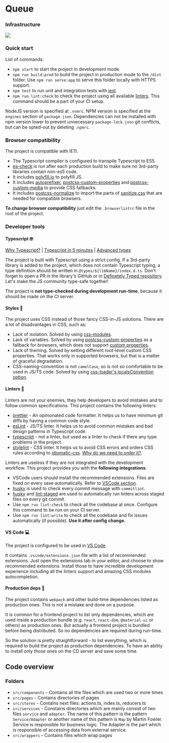# Queue

### Infrastructure

![](q_infrastructure.png)

### Quick start

List of commands:

- `npm start` to start the project in development mode
- `npm run build:prod` to build the project in production mode to the `/dist` folder. Use `npm run serve:app` to serve this folder locally with HTTPS support.
- `npm test` to run unit and integration tests with [jest](https://jestjs.io/).
- `npm run lint:check` to check the project using all available [linters](#linters-). This command should be a part of your CI setup.

NodeJS version is specified at `.nvmrc`. NPM version is specified at the `engines` section of `package.json`. Dependencies can not be installed with npm version lower to prevent unnecessary `package-lock.json` git conflicts, but can be opted-out by deleting `.npmrc`.

### Browser compatibility

The project is compatible with IE11.

- The Typescript compiler is configured to transpile Typescript to ES5.
- [es-check](https://github.com/dollarshaveclub/es-check) is run after each production build to make sure no 3rd-party libraries contain non-es5 code.
- It includes [polyfill.io](https://polyfill.io/v3/) to polyfill JS.
- It includes [autoprefixer](https://github.com/postcss/autoprefixer), [postcss-custom-properties](https://github.com/postcss/postcss-custom-properties) and [postcss-custom-media](https://github.com/postcss/postcss-custom-media) to provide CSS fallbacks.
- It includes [postcss-normalize](https://www.npmjs.com/package/postcss-normalize) to import the parts of [sanitize.css](https://github.com/csstools/sanitize.css) that are needed for compatible browsers.

**To change browser compatibility** just edit the `.browserlistrc` file in the root of the project.

### Developer tools

#### Typescript 🤓

[Why Typescript?](https://basarat.gitbook.io/typescript/getting-started/why-typescript) | [Typescript in 5 minutes](https://www.typescriptlang.org/docs/handbook/typescript-in-5-minutes.html) | [Advanced types](https://www.typescriptlang.org/docs/handbook/advanced-types.html)

The project is built with Typescript using a strict config. If a 3rd-party library is added to the project, which does not contain Typescript typing, a type definition should be written in `@types/${libName}/index.d.ts`. Don't forget to open a PR in the library's GitHub or in [Definetely Typed repository](https://github.com/DefinitelyTyped/DefinitelyTyped). Let's make the JS community type-safe together!

The project is **not type-checked during development run-time**, because it should be made on the CI server.


#### Styles 🎨

The project uses CSS instead of those fancy CSS-in-JS solutions. There are a lot of disadvantages in CSS, such as:

- Lack of isolation. Solved by using [css-modules](https://github.com/css-modules/css-modules).
- Lack of variables. Solved by using [postcss-custom-properties](https://github.com/postcss/postcss-custom-properties) as a fallback for browsers, which does not support [custom properties](https://developer.mozilla.org/en-US/docs/Web/CSS/--*).
- Lack of theming. Solved by setting different root-level custom CSS properties. That works only in supported browsers, but that is a matter of graceful degradation.
- CSS-naming-convention is not `camelCase`, so is not so comfortable to be used in JS/TS code. Solved by using [css-loader's localsConvention option](https://webpack.js.org/loaders/css-loader/#localsconvention).

#### Linters 🚨

Linters are not your enemies, they help developers to avoid mistakes and to follow common specifications. This project contains the following linters:

- [prettier](https://prettier.io) - An opinionated code formatter. It helps us to have minimum git diffs by having a common code style.
- [esLint](https://eslint.org) - JS/TS linter. It helps us to avoid common mistakes and bad design patterns in Typescript code.
- [typescript](https://www.typescriptlang.org) - not a linter, but used as a linter to check if there any type problems in the project.
- [stylelint](https://stylelint.io) - CSS linter. It helps us to avoid CSS errors and orders CSS rules according to [idiomatic-css](https://github.com/necolas/idiomatic-css#declaration-order). [Why do we need to order it?](https://dev.to/thekashey/happy-potter-and-the-order-of-css-5ec).

Linters are useless if they are not integrated with the development workflow. This project provides you with the **following integrations**:

- VSCode users should install the recommended extensions. Files are fixed on every save automatically. Refer to [VSCode section](#vs-code-).
- [husky](https://github.com/typicode/husky) is used to check every commit message with `commitlint`.
- [husky](https://github.com/typicode/husky) and [lint-staged](https://github.com/okonet/lint-staged) are used to automatically run linters across staged files on every git commit.
- Use `npm run lint:check` to check all the codebase at once. Configure this command to be run on your CI server.
- Use `npm run lint:write` to check all the codebase and fix issues automatically (if possible). **Use it after config change.**

#### VS Code 💻

The project is configured to be used in [VS Code](https://code.visualstudio.com/).

It contains `.vscode/extensions.json` file with a list of recommended extensions. Just open the extensions tab in your editor, and choose to show recommended extensions. Install those to have incredible development experience including all the linters support and amazing CSS modules autocompletion.

#### Production deps 💼

The project contains `webpack` and other build-time dependencies listed as production ones. This is not a mistake and done on a purpose.

It is common for a frontend project to list only dependencies, which are used inside a production bundle (e.g. `react`, `react-dom`, `@material-ui` or others) as production ones. But actually a frontend project is bundled before being distributed. So no dependencies are required during run-time.

So the solution is pretty straightforward - to list everything, which is required to build the project as production dependencies. To have an ability to install only those ones on the CD server and save some time.

## Code overview

### Folders

- `src/components` - Contains all the files which are used two or more times
- `src/pages` - Contains directories of pages
- `src/stores` - Contains next files: actions.ts, index.ts, reducers.ts
- `src/services` - Constains directories which are mainly consist of two files `service` and `adapter`. The name of this pattern is the pattern `Service/Adapter` or another name of this pattern is `Map` by Martin Fowler. Service is responsible for business logic. The Adapter is the part which is responsible of accessing data from external service.
- `src/wrappers` - Contains files which wrap pages
